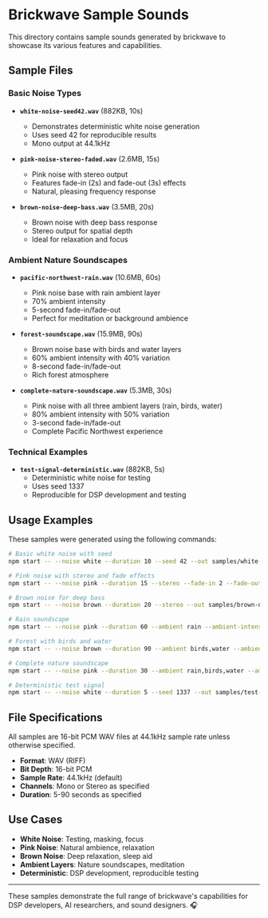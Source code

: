 # Brickwave Sample Sounds

This directory contains sample sounds generated by brickwave to showcase its various features and capabilities.

## Sample Files

### Basic Noise Types

- **`white-noise-seed42.wav`** (882KB, 10s)
  - Demonstrates deterministic white noise generation
  - Uses seed 42 for reproducible results
  - Mono output at 44.1kHz

- **`pink-noise-stereo-faded.wav`** (2.6MB, 15s)
  - Pink noise with stereo output
  - Features fade-in (2s) and fade-out (3s) effects
  - Natural, pleasing frequency response

- **`brown-noise-deep-bass.wav`** (3.5MB, 20s)
  - Brown noise with deep bass response
  - Stereo output for spatial depth
  - Ideal for relaxation and focus

### Ambient Nature Soundscapes

- **`pacific-northwest-rain.wav`** (10.6MB, 60s)
  - Pink noise base with rain ambient layer
  - 70% ambient intensity
  - 5-second fade-in/fade-out
  - Perfect for meditation or background ambience

- **`forest-soundscape.wav`** (15.9MB, 90s)
  - Brown noise base with birds and water layers
  - 60% ambient intensity with 40% variation
  - 8-second fade-in/fade-out
  - Rich forest atmosphere

- **`complete-nature-soundscape.wav`** (5.3MB, 30s)
  - Pink noise with all three ambient layers (rain, birds, water)
  - 80% ambient intensity with 50% variation
  - 3-second fade-in/fade-out
  - Complete Pacific Northwest experience

### Technical Examples

- **`test-signal-deterministic.wav`** (882KB, 5s)
  - Deterministic white noise for testing
  - Uses seed 1337
  - Reproducible for DSP development and testing

## Usage Examples

These samples were generated using the following commands:

```bash
# Basic white noise with seed
npm start -- --noise white --duration 10 --seed 42 --out samples/white-noise-seed42.wav

# Pink noise with stereo and fade effects
npm start -- --noise pink --duration 15 --stereo --fade-in 2 --fade-out 3 --out samples/pink-noise-stereo-faded.wav

# Brown noise for deep bass
npm start -- --noise brown --duration 20 --stereo --out samples/brown-noise-deep-bass.wav

# Rain soundscape
npm start -- --noise pink --duration 60 --ambient rain --ambient-intensity 0.7 --stereo --fade-in 5 --fade-out 5 --out samples/pacific-northwest-rain.wav

# Forest with birds and water
npm start -- --noise brown --duration 90 --ambient birds,water --ambient-intensity 0.6 --ambient-variation 0.4 --stereo --fade-in 8 --fade-out 8 --out samples/forest-soundscape.wav

# Complete nature soundscape
npm start -- --noise pink --duration 30 --ambient rain,birds,water --ambient-intensity 0.8 --ambient-variation 0.5 --stereo --fade-in 3 --fade-out 3 --out samples/complete-nature-soundscape.wav

# Deterministic test signal
npm start -- --noise white --duration 5 --seed 1337 --out samples/test-signal-deterministic.wav
```

## File Specifications

All samples are 16-bit PCM WAV files at 44.1kHz sample rate unless otherwise specified.

- **Format**: WAV (RIFF)
- **Bit Depth**: 16-bit PCM
- **Sample Rate**: 44.1kHz (default)
- **Channels**: Mono or Stereo as specified
- **Duration**: 5-90 seconds as specified

## Use Cases

- **White Noise**: Testing, masking, focus
- **Pink Noise**: Natural ambience, relaxation
- **Brown Noise**: Deep relaxation, sleep aid
- **Ambient Layers**: Nature soundscapes, meditation
- **Deterministic**: DSP development, reproducible testing

---

These samples demonstrate the full range of brickwave's capabilities for DSP developers, AI researchers, and sound designers. 🎧 